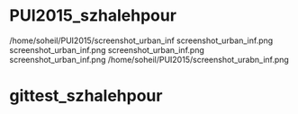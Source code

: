 # PUI2015_szhalehpour
/home/soheil/PUI2015/screenshot_urban_inf
screenshot_urban_inf.png
screenshot_urban_inf.png
screenshot_urban_inf.png
screenshot_urban_inf.png
/home/soheil/PUI2015/screenshot_urabn_inf.png
# gittest_szhalehpour
